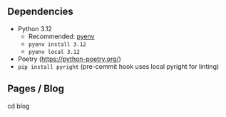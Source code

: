 ## Dependencies

- Python 3.12
  - Recommended:
    [pyenv](https://github.com/pyenv/pyenv?tab=readme-ov-file#installation)
  - `pyenv install 3.12`
  - `pyenv local 3.12`
- Poetry (https://python-poetry.org/)
- `pip install pyright` (pre-commit hook uses local pyright for linting)


## Pages / Blog

cd blog